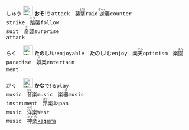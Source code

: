 <kbd>しゅゔ</kbd> <kbd><img src="https://glyphwiki.org/glyph/u8972.svg" alt="襲" height="26"></kbd> **おそ**!う<kbd>attack</kbd>　襲<ruby>撃<rt>げき</rt></ruby><kbd>raid</kbd> <ruby>逆<rt>ぎゃく</rt></ruby>襲<kbd>counter<br>strike</kbd>　<ruby>踏<rt>たゔ</rt></ruby>襲<kbd>follow<br>suit</kbd>　<ruby>奇<rt>き</rt></ruby>襲<kbd>surprise<br>attack</kbd>

<kbd>らく　</kbd> <kbd><img src="https://glyphwiki.org/glyph/u697d.svg" alt="楽" height="26"></kbd> **たの**し!い<kbd>enjoyable</kbd>　**たの**し!む<kbd>enjoy</kbd>　楽<ruby>天<rt>てん</rt></ruby><kbd>optimism</kbd>　楽<ruby>園<rt>ゑん</rt></ruby><kbd>paradise</kbd>　<ruby>娯<rt>ご</rt></ruby>楽<kbd>entertain<br>ment</kbd>　<!--<ruby>快<rt>かい</rt></ruby>楽<kbd>pleasure</kbd>-->

<kbd>がく　</kbd> <kbd><img src="https://glyphwiki.org/glyph/u697d.svg" alt="楽" height="26"></kbd> **かな**で!る<kbd>play<br>music</kbd>　<ruby>音<rt>おん</rt></ruby>楽<kbd>music</kbd>　楽<ruby>器<rt>き</rt></ruby><kbd>music<br>instrument</kbd>　<ruby>邦<rt>はう゚</rt></ruby>楽<kbd>Japan<br>music</kbd>　<ruby>洋<rt>やう゚</rt></ruby>楽<kbd>West<br>music</kbd>　<ruby>神楽<rt>かぐら</rt></ruby><kbd>[kagura](https://en.wikipedia.org/wiki/Kagura)</kbd>
